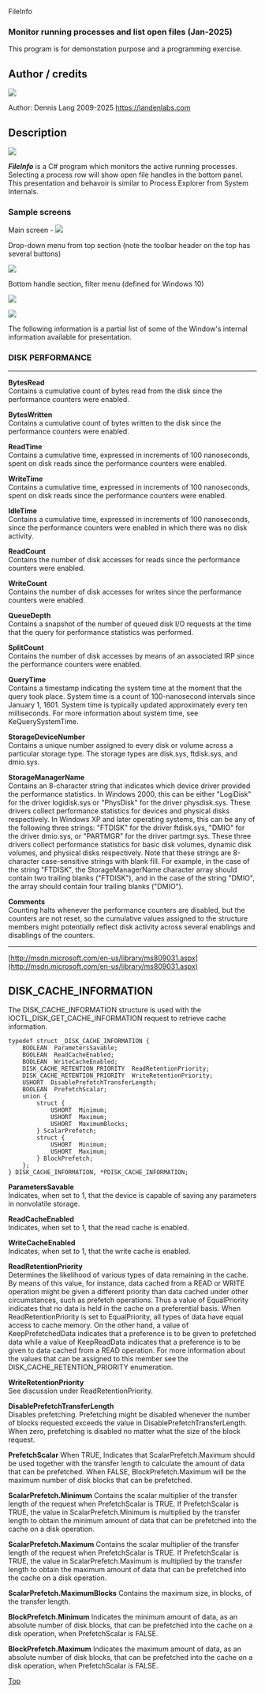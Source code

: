 FileInfo

### Monitor running processes and list open files (Jan-2025)

This program is for demonstation purpose and a programming exercise. 


## Author / credits
![](landenlabs.png)

Author:
  Dennis Lang 2009-2025
  https://landenlabs.com

## Description

![](FileInfo/FileInfo.png)

***FileInfo*** is a C# program which monitors the active running processes.
Selecting a process row will show open file handles in the bottom panel.
This presentation and behavoir is similar to Process Explorer from System Internals.


### Sample screens

Main screen - 
![](doc-info/fileinfo-screen1.png)


Drop-down menu from top section (note the toolbar header on the top has several buttons)

![](doc-info/fileinfo-menu.png)


Bottom handle section, filter menu (defined for Windows 10)

![](doc-info/fileinfo-handle-type-filter.png)


![](doc-info/fileinfo-handle-file-menu.png)



The following information is a partial list of some of the Window's internal 
information available for presentation. 



### DISK PERFORMANCE
-----------------

**BytesRead**  
Contains a cumulative count of bytes read from the disk since the performance counters were enabled.

**BytesWritten**  
Contains a cumulative count of bytes written to the disk since the performance counters were enabled.

**ReadTime**  
Contains a cumulative time, expressed in increments of 100 nanoseconds, spent on disk reads since the performance counters were enabled.

**WriteTime**  
Contains a cumulative time, expressed in increments of 100 nanoseconds, spent on disk reads since the performance counters were enabled.

**IdleTime**  
Contains a cumulative time, expressed in increments of 100 nanoseconds, since the performance counters were enabled in which there was no disk activity.

**ReadCount**  
Contains the number of disk accesses for reads since the performance counters were enabled.

**WriteCount**  
Contains the number of disk accesses for writes since the performance counters were enabled.

**QueueDepth**  
Contains a snapshot of the number of queued disk I/O requests at the time that the query for performance statistics was performed.

**SplitCount**  
Contains the number of disk accesses by means of an associated IRP since the performance counters were enabled.

**QueryTime**  
Contains a timestamp indicating the system time at the moment that the query took place. System time is a count of 100-nanosecond intervals since January 1, 1601. System time is typically updated approximately every ten milliseconds. For more information about system time, see KeQuerySystemTime.

**StorageDeviceNumber**  
Contains a unique number assigned to every disk or volume across a particular storage type. The storage types are disk.sys, ftdisk.sys, and dmio.sys.

**StorageManagerName**  
Contains an 8-character string that indicates which device driver provided the performance statistics. In Windows 2000, this can be either "LogiDisk" for the driver logidisk.sys or "PhysDisk" for the driver physdisk.sys. These drivers collect performance statistics for devices and physical disks respectively. In Windows XP and later operating systems, this can be any of the following three strings: "FTDISK" for the driver ftdisk.sys, "DMIO" for the driver dmio.sys, or "PARTMGR" for the driver partmgr.sys. These three drivers collect performance statistics for basic disk volumes, dynamic disk volumes, and physical disks respectively. Note that these strings are 8-character case-sensitive strings with blank fill. For example, in the case of the string "FTDISK", the StorageManagerName character array should contain two trailing blanks ("FTDISK"), and in the case of the string "DMIO", the array should contain four trailing blanks ("DMIO").

**Comments**  
Counting halts whenever the performance counters are disabled, but the counters are not reset, so the cumulative values assigned to the structure members might potentially reflect disk activity across several enablings and disablings of the counters.

* * *

[http://msdn.microsoft.com/en-us/library/ms809031.aspx](http://msdn.microsoft.com/en-us/library/ms809031.aspx)

DISK\_CACHE\_INFORMATION
------------------------

The DISK\_CACHE\_INFORMATION structure is used with the IOCTL\_DISK\_GET\_CACHE\_INFORMATION request to retrieve cache information.

    
    typedef struct _DISK_CACHE_INFORMATION {
        BOOLEAN  ParametersSavable;
        BOOLEAN  ReadCacheEnabled;
        BOOLEAN  WriteCacheEnabled;
        DISK_CACHE_RETENTION_PRIORITY  ReadRetentionPriority;
        DISK_CACHE_RETENTION_PRIORITY  WriteRetentionPriority;
        USHORT  DisablePrefetchTransferLength;
        BOOLEAN  PrefetchScalar;
        union {
            struct {
                USHORT  Minimum;
                USHORT  Maximum;
                USHORT  MaximumBlocks;
            } ScalarPrefetch;
            struct {
                USHORT  Minimum;
                USHORT  Maximum;
            } BlockPrefetch;
        };
    } DISK_CACHE_INFORMATION, *PDISK_CACHE_INFORMATION;
    

**ParametersSavable**  
Indicates, when set to 1, that the device is capable of saving any parameters in nonvolatile storage.

**ReadCacheEnabled**  
Indicates, when set to 1, that the read cache is enabled.

**WriteCacheEnabled**  
Indicates, when set to 1, that the write cache is enabled.

**ReadRetentionPriority**  
Determines the likelihood of various types of data remaining in the cache. By means of this value, for instance, data cached from a READ or WRITE operation might be given a different priority than data cached under other circumstances, such as prefetch operations. Thus a value of EqualPriority indicates that no data is held in the cache on a preferential basis. When ReadRetentionPriority is set to EqualPriority, all types of data have equal access to cache memory. On the other hand, a value of KeepPrefetchedData indicates that a preference is to be given to prefetched data while a value of KeepReadData indicates that a preference is to be given to data cached from a READ operation. For more information about the values that can be assigned to this member see the DISK\_CACHE\_RETENTION\_PRIORITY enumeration.

**WriteRetentionPriority**  
See discussion under ReadRetentionPriority.

**DisablePrefetchTransferLength**  
Disables prefetching. Prefetching might be disabled whenever the number of blocks requested exceeds the value in DisablePrefetchTransferLength. When zero, prefetching is disabled no matter what the size of the block request.

**PrefetchScalar** When TRUE, Indicates that ScalarPrefetch.Maximum should be used together with the transfer length to calculate the amount of data that can be prefetched. When FALSE, BlockPrefetch.Maximum will be the maximum number of disk blocks that can be prefetched.

**ScalarPrefetch.Minimum** Contains the scalar multiplier of the transfer length of the request when PrefetchScalar is TRUE. If PrefetchScalar is TRUE, the value in ScalarPrefetch.Minimum is multiplied by the transfer length to obtain the minimum amount of data that can be prefetched into the cache on a disk operation.

**ScalarPrefetch.Maximum** Contains the scalar multiplier of the transfer length of the request when PrefetchScalar is TRUE. If PrefetchScalar is TRUE, the value in ScalarPrefetch.Maximum is multiplied by the transfer length to obtain the maximum amount of data that can be prefetched into the cache on a disk operation.

**ScalarPrefetch.MaximumBlocks** Contains the maximum size, in blocks, of the transfer length.

**BlockPrefetch.Minimum** Indicates the minimum amount of data, as an absolute number of disk blocks, that can be prefetched into the cache on a disk operation, when PrefetchScalar is FALSE.

**BlockPrefetch.Maximum** Indicates the maximum amount of data, as an absolute number of disk blocks, that can be prefetched into the cache on a disk operation, when PrefetchScalar is FALSE.

[Top](#top)
